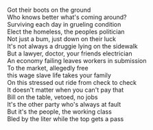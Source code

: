 Got their boots on the ground  
Who knows better what's coming around?  
Surviving each day in grueling condition  
Elect the homeless, the peoples politician  
Not just a bum, just down on their luck  
It's not always a druggie lying on the sidewalk  
But a lawyer, doctor, your friends electrician  
An economy failing leaves workers in submission  
To the market, allegedly free  
this wage slave life takes your family  
On this stressed out ride from check to check  
It doesn't matter when you can't pay that  
Bill on the table, vetoed, no jobs  
It's the other party who's always at fault  
But it's the people, the working class  
Bled by the liter while the top gets a pass  
